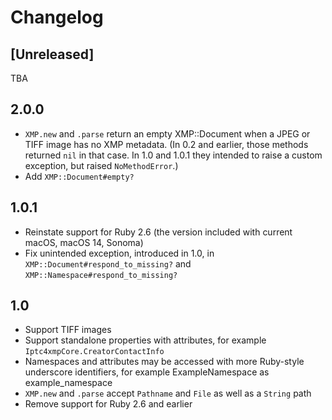 # Changelog

## [Unreleased]

TBA

## 2.0.0

- `XMP.new` and `.parse` return an empty XMP::Document when a JPEG or TIFF image has no XMP metadata.
  (In 0.2 and earlier, those methods returned `nil` in that case.
  In 1.0 and 1.0.1 they intended to raise a custom exception, but raised `NoMethodError`.)
- Add `XMP::Document#empty?`

## 1.0.1

- Reinstate support for Ruby 2.6 (the version included with current macOS, macOS 14, Sonoma)
- Fix unintended exception, introduced in 1.0, in `XMP::Document#respond_to_missing?` and
  `XMP::Namespace#respond_to_missing?`

## 1.0

- Support TIFF images
- Support standalone properties with attributes, for example `Iptc4xmpCore.CreatorContactInfo`
- Namespaces and attributes may be accessed with more Ruby-style underscore identifiers,
  for example ExampleNamespace as example_namespace
- `XMP.new` and `.parse` accept `Pathname` and `File` as well as a `String` path
- Remove support for Ruby 2.6 and earlier
